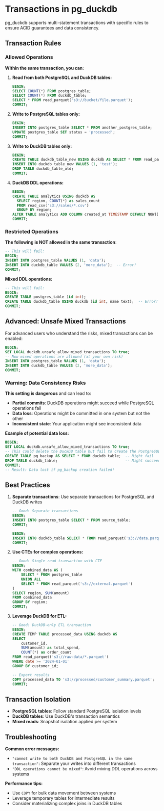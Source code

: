 # Transactions in pg_duckdb

pg_duckdb supports multi-statement transactions with specific rules to ensure ACID guarantees and data consistency.

## Transaction Rules

### Allowed Operations

**Within the same transaction, you can:**

1. **Read from both PostgreSQL and DuckDB tables:**
   ```sql
   BEGIN;
   SELECT COUNT(*) FROM postgres_table;
   SELECT COUNT(*) FROM duckdb_table;
   SELECT * FROM read_parquet('s3://bucket/file.parquet');
   COMMIT;
   ```

2. **Write to PostgreSQL tables only:**
   ```sql
   BEGIN;
   INSERT INTO postgres_table SELECT * FROM another_postgres_table;
   UPDATE postgres_table SET status = 'processed';
   COMMIT;
   ```

3. **Write to DuckDB tables only:**
   ```sql
   BEGIN;
   CREATE TABLE duckdb_table_new USING duckdb AS SELECT * FROM read_parquet('s3://data.parquet');
   INSERT INTO duckdb_table_new VALUES (1, 'test');
   DROP TABLE duckdb_table_old;
   COMMIT;
   ```

4. **DuckDB DDL operations:**
   ```sql
   BEGIN;
   CREATE TABLE analytics USING duckdb AS 
     SELECT region, COUNT(*) as sales_count 
     FROM read_csv('s3://sales/*.csv') 
     GROUP BY region;
   ALTER TABLE analytics ADD COLUMN created_at TIMESTAMP DEFAULT NOW();
   COMMIT;
   ```

### Restricted Operations

**The following is NOT allowed in the same transaction:**

```sql
-- This will fail:
BEGIN;
INSERT INTO postgres_table VALUES (1, 'data');
INSERT INTO duckdb_table VALUES (2, 'more_data');  -- Error!
COMMIT;
```

**Mixed DDL operations:**
```sql
-- This will fail:
BEGIN;
CREATE TABLE postgres_table (id int);
CREATE TABLE duckdb_table USING duckdb (id int, name text);  -- Error!
COMMIT;
```

## Advanced: Unsafe Mixed Transactions

For advanced users who understand the risks, mixed transactions can be enabled:

```sql
BEGIN;
SET LOCAL duckdb.unsafe_allow_mixed_transactions TO true;
-- Now mixed operations are allowed (at your own risk)
INSERT INTO postgres_table VALUES (1, 'data');
INSERT INTO duckdb_table VALUES (2, 'more_data');
COMMIT;
```

### Warning: Data Consistency Risks

**This setting is dangerous** and can lead to:
- **Partial commits**: DuckDB operations might succeed while PostgreSQL operations fail
- **Data loss**: Operations might be committed in one system but not the other
- **Inconsistent state**: Your application might see inconsistent data

**Example of potential data loss:**
```sql
BEGIN;
SET LOCAL duckdb.unsafe_allow_mixed_transactions TO true;
-- This could delete the DuckDB table but fail to create the PostgreSQL table
CREATE TABLE pg_backup AS SELECT * FROM duckdb_table;  -- Might fail
DROP TABLE duckdb_table;                               -- Might succeed
COMMIT;
-- Result: Data lost if pg_backup creation failed!
```

## Best Practices

1. **Separate transactions**: Use separate transactions for PostgreSQL and DuckDB writes
   ```sql
   -- Good: Separate transactions
   BEGIN;
   INSERT INTO postgres_table SELECT * FROM source_table;
   COMMIT;
   
   BEGIN;
   INSERT INTO duckdb_table SELECT * FROM read_parquet('s3://data.parquet');
   COMMIT;
   ```

2. **Use CTEs for complex operations:**
   ```sql
   -- Good: Single read transaction with CTE
   BEGIN;
   WITH combined_data AS (
       SELECT * FROM postgres_table
       UNION ALL
       SELECT * FROM read_parquet('s3://external.parquet')
   )
   SELECT region, SUM(amount) 
   FROM combined_data 
   GROUP BY region;
   COMMIT;
   ```

3. **Leverage DuckDB for ETL:**
   ```sql
   -- Good: DuckDB-only ETL transaction
   BEGIN;
   CREATE TEMP TABLE processed_data USING duckdb AS
   SELECT 
       customer_id,
       SUM(amount) as total_spend,
       COUNT(*) as order_count
   FROM read_parquet('s3://raw-data/*.parquet')
   WHERE date >= '2024-01-01'
   GROUP BY customer_id;
   
   -- Export results
   COPY processed_data TO 's3://processed/customer_summary.parquet';
   COMMIT;
   ```

## Transaction Isolation

- **PostgreSQL tables**: Follow standard PostgreSQL isolation levels
- **DuckDB tables**: Use DuckDB's transaction semantics
- **Mixed reads**: Snapshot isolation applied per system

## Troubleshooting

**Common error messages:**

- `"cannot write to both DuckDB and PostgreSQL in the same transaction"`: Separate your writes into different transactions
- `"DDL operations cannot be mixed"`: Avoid mixing DDL operations across systems

**Performance tips:**
- Use `COPY` for bulk data movement between systems
- Leverage temporary tables for intermediate results
- Consider materializing complex joins in DuckDB tables
